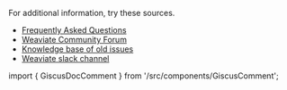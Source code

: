 For additional information, try these sources.

- [Frequently Asked Questions](/developers/weaviate/more-resources/faq)
- [Weaviate Community Forum](https://forum.weaviate.io/)
- [Knowledge base of old issues](https://github.com/weaviate/weaviate/issues?utf8=%E2%9C%93&q=label%3Abug)
- [Weaviate slack channel](https://weaviate.io/slack)

import { GiscusDocComment } from '/src/components/GiscusComment';

<GiscusDocComment />
